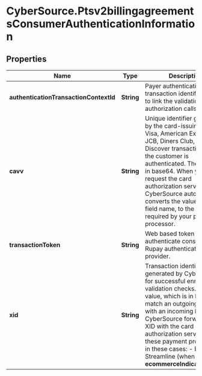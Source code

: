 # CyberSource.Ptsv2billingagreementsConsumerAuthenticationInformation

## Properties
Name | Type | Description | Notes
------------ | ------------- | ------------- | -------------
**authenticationTransactionContextId** | **String** | Payer authentication transaction identifier passed to link the validation and authorization calls.  | [optional] 
**cavv** | **String** | Unique identifier generated by the card-issuing bank for Visa, American Express, JCB, Diners Club, and Discover transactions after the customer is authenticated. The value is in base64. When you request the card authorization service, CyberSource automatically converts the value, not the field name, to the format required by your payment processor.  | [optional] 
**transactionToken** | **String** | Web based token used to authenticate consumer with Rupay authentication provider.  | [optional] 
**xid** | **String** | Transaction identifier generated by CyberSource for successful enrollment or validation checks. Use this value, which is in base64, to match an outgoing PAReq with an incoming PARes. CyberSource forwards the XID with the card authorization service to these payment processors in these cases: - Barclays - Streamline (when the **ecommerceIndicator**&#x60;&#x3D;spa&#x60;)  | [optional] 


